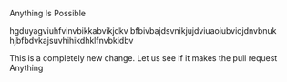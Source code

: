 
Anything 
Is 
Possible

hgduyagviuhfvinvbikkabvikjdkv
bfbivbajdsvnikjujdviuaoiubviojdnvbnuk
hjbfbdvkajsuvhihikdhklfnvbkidbv

This is a completely new change.
Let us see if it makes the pull request
Anything

